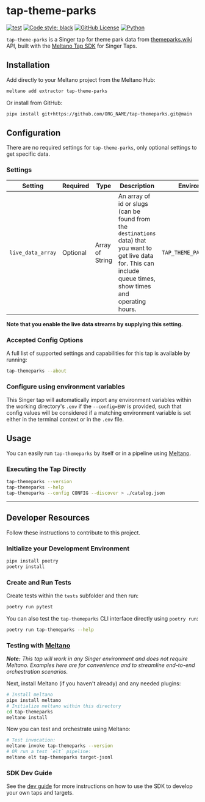 # tap-theme-parks

[![test](https://github.com/DanielPDWalker/tap-theme-parks/actions/workflows/test.yml/badge.svg)](https://github.com/DanielPDWalker/tap-theme-parks/actions/workflows/test.yml)
[![Code style: black](https://img.shields.io/badge/code%20style-black-000000.svg)](https://github.com/psf/black)
[![GitHub License](https://img.shields.io/github/license/DanielPDWalker/tap-theme-parks)](https://github.com/DanielPDWalker/tap-theme-parks/blob/main/LICENSE)
[![Python](https://img.shields.io/static/v1?logo=python&label=python&message=3.7%20|%203.8%20|%203.9%20|%203.10%20|%203.11&color=blue)]()

`tap-theme-parks` is a Singer tap for theme park data from [themeparks.wiki](https://themeparks.wiki/) API, built with the [Meltano Tap SDK](https://sdk.meltano.com) for Singer Taps.


## Installation

Add directly to your Meltano project from the Meltano Hub:

```bash
meltano add extractor tap-theme-parks
```

Or install from GitHub:

```bash
pipx install git+https://github.com/ORG_NAME/tap-themeparks.git@main
```


## Configuration

There are no required settings for `tap-theme-parks`, only optional settings to get specific data.

### Settings

Setting | Required | Type | Description | Environment Variable |
------- | -------- | ---- | ----------- | -------------------- |
`live_data_array` | Optional | Array of String | An array of id or slugs (can be found from the `destinations` data) that you want to get live data for. This can include queue times, show times and operating hours. | `TAP_THEME_PARKS_LIVE_DATA_ARRAY`

**Note that you enable the live data streams by supplying this setting.**

### Accepted Config Options

A full list of supported settings and capabilities for this
tap is available by running:

```bash
tap-themeparks --about
```

### Configure using environment variables

This Singer tap will automatically import any environment variables within the working directory's
`.env` if the `--config=ENV` is provided, such that config values will be considered if a matching
environment variable is set either in the terminal context or in the `.env` file.

## Usage

You can easily run `tap-themeparks` by itself or in a pipeline using [Meltano](https://meltano.com/).

### Executing the Tap Directly

```bash
tap-themeparks --version
tap-themeparks --help
tap-themeparks --config CONFIG --discover > ./catalog.json
```

---

## Developer Resources

Follow these instructions to contribute to this project.

### Initialize your Development Environment

```bash
pipx install poetry
poetry install
```

### Create and Run Tests

Create tests within the `tests` subfolder and
  then run:

```bash
poetry run pytest
```

You can also test the `tap-themeparks` CLI interface directly using `poetry run`:

```bash
poetry run tap-themeparks --help
```

### Testing with [Meltano](https://www.meltano.com)

_**Note:** This tap will work in any Singer environment and does not require Meltano.
Examples here are for convenience and to streamline end-to-end orchestration scenarios._

<!--
Developer TODO:
Your project comes with a custom `meltano.yml` project file already created. Open the `meltano.yml` and follow any "TODO" items listed in
the file.
-->

Next, install Meltano (if you haven't already) and any needed plugins:

```bash
# Install meltano
pipx install meltano
# Initialize meltano within this directory
cd tap-themeparks
meltano install
```

Now you can test and orchestrate using Meltano:

```bash
# Test invocation:
meltano invoke tap-themeparks --version
# OR run a test `elt` pipeline:
meltano elt tap-themeparks target-jsonl
```

### SDK Dev Guide

See the [dev guide](https://sdk.meltano.com/en/latest/dev_guide.html) for more instructions on how to use the SDK to
develop your own taps and targets.
